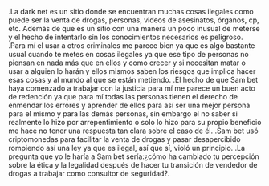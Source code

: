 .La dark net es un sitio donde se encuentran muchas cosas ilegales como puede ser la venta de drogas, personas, videos de asesinatos, órganos, cp, etc. Además de que es un sitio con una manera un poco inusual de meterse y el hecho de intentarlo sin los conocimientos necesarios es peligroso.
.Para mí el usar a otros criminales me parece bien ya que es algo bastante usual cuando te metes en cosas ilegales ya que ese tipo de personas no piensan en nada más que en ellos y como crecer y si necesitan matar o usar a alguien lo harán y ellos mismos saben los riesgos que implica hacer esas cosas y al mundo al que se están metiendo.
.El hecho de que Sam bet haya comenzado a trabajar con la justicia para mí me parece un buen acto de redención ya que para mí todas las personas tienen el derecho de enmendar los errores y aprender de ellos para así ser una mejor persona para el mismo y para las demás personas, sin embargo el no saber si realmente lo hizo por arrepentimiento o solo lo hizo para su propio beneficio me hace no tener una respuesta tan clara sobre el caso de él.
.Sam bet usó criptomonedas para facilitar la venta de drogas y pasar desapercibido rompiendo así una ley ya que es ilegal, así que sí, violó un principio.
.La pregunta que yo le haría a Sam bet sería:¿cómo ha cambiado tu percepción sobre la ética y la legalidad después de hacer tu transición de vendedor de drogas a trabajar como consultor de seguridad?.
